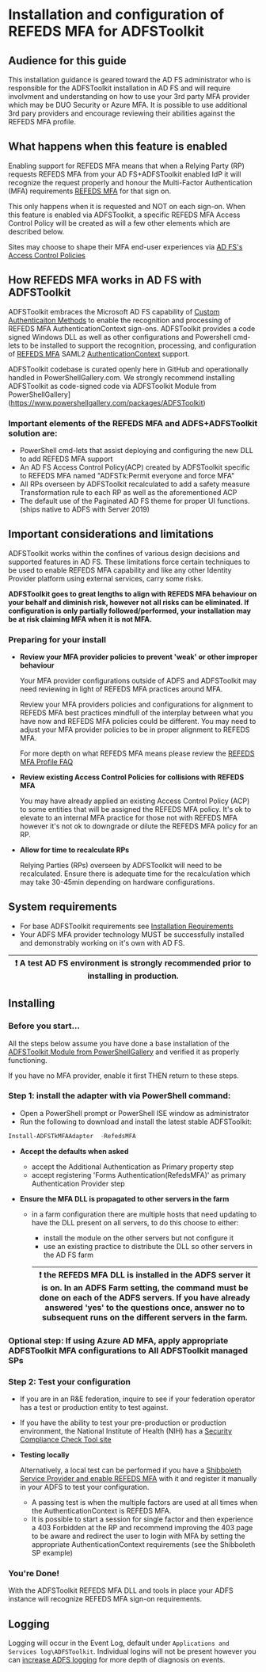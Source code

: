 # Installation and configuration of REFEDS MFA for ADFSToolkit
## Audience for this guide
This installation guidance is geared toward the AD FS administrator who is responsible for the ADFSToolkit installation in AD FS and will require involvment and understanding on how to use your 3rd party MFA provider which may be DUO Security or Azure MFA. It is possible to use additional 3rd pary providers and encourage reviewing their abilities against the REFEDS MFA profile.

## What happens when this feature is enabled

Enabling support for REFEDS MFA means that when a Relying Party (RP) requests REFEDS MFA from your AD FS+ADFSToolkit enabled IdP it will recognize the request properly and honour the Multi-Factor Authentication (MFA) requirements [REFEDS MFA](https://refeds.org/profile/mfa) for that sign on.

This only happens when it is requested and NOT on each sign-on. When this feature is enabled via ADFSToolkit, a specific REFEDS MFA Access Control Policy will be created as will a few other elements which are described below.

 Sites may choose to shape their MFA end-user experiences via [AD FS's  Access Control Policies](https://docs.microsoft.com/en-us/windows-server/identity/ad-fs/operations/access-control-policies-in-ad-fs) 

## How REFEDS MFA works in AD FS with ADFSToolkit
ADFSToolkit embraces the Microsoft AD FS capability of [Custom Authenticaiton Methods](https://docs.microsoft.com/en-us/windows-server/identity/ad-fs/development/ad-fs-build-custom-auth-method) to enable the recognition and processing of REFEDS MFA AuthenticationContext sign-ons. ADFSToolkit provides a code signed Windows DLL as well as other configurations and Powershell cmd-lets to be installed to support the recognition, processing, and configuration of [REFEDS MFA](https://refeds.org/profile/mfa) SAML2 [AuthenticationContext](https://docs.oasis-open.org/security/saml/v2.0/saml-authn-context-2.0-os.pdf) support.

ADFSToolkit codebase is curated openly here in GitHub and operationally handled in PowerShellGallery.com.
We strongly recommend installing ADFSToolkit as code-signed code via ADFSToolkit Module from PowerShellGallery](https://www.powershellgallery.com/packages/ADFSToolkit)

### Important elements of the REFEDS MFA and ADFS+ADFSToolkit solution are:

-  PowerShell cmd-lets that assist deploying and configuring the new DLL to add REFEDS MFA support
-  An AD FS Access Control Policy(ACP) created by  ADFSToolkit specific to REFEDS MFA named "ADFSTk:Permit everyone and force MFA"
-  All RPs overseen by ADFSToolkit recalculated to add a safety measure Transformation rule to each RP as well as the aforementioned ACP
-  The default use of the Paginated AD FS theme for proper UI functions.  (ships native to ADFS with Server 2019)

## Important considerations and limitations

ADFSToolkit works within the confines of various design decisions and supported features in AD FS. These limitations force certain techniques to be used to enable REFEDS MFA capability and like any other Identity Provider platform using external services, carry some risks.

**ADFSToolkit goes to great lengths to align with REFEDS MFA behaviour on your behalf and diminish risk, however not all risks can be eliminated.  If configuration is only partially followed/performed, your installation may be at risk claiming MFA when it is not MFA.**

### Preparing for your install

- **Review your MFA provider policies to prevent 'weak' or other improper behaviour**

  Your MFA provider configurations outside of ADFS and ADFSToolkit may need reviewing in light of REFEDS MFA practices around MFA.

  Review your MFA providers policies and  configurations for alignment to REFEDS MFA best practices mindfull of the interplay between what you have now and REFEDS MFA policies could be different.
  You may need to adjust your MFA provider policies to be in proper alignment to REFEDS MFA.

  For more depth on what REFEDS MFA means please review the [REFEDS MFA Profile FAQ](https://wiki.refeds.org/display/PRO/MFA+Profile+FAQ)

- **Review existing Access Control Policies for collisions with REFEDS MFA**

  You may have already applied an existing Access Control Policy (ACP) to some entities that  will be assigned the REFEDS MFA policy.
  It's ok to elevate to an internal MFA practice for those not with REFEDS MFA however it's not ok to downgrade or dilute the REFEDS MFA policy for an RP.

- **Allow for time to recalculate RPs**

  Relying Parties (RPs) overseen by ADFSToolkit will need to be recalculated. Ensure there is adequate time for the recalculation which may take 30-45min depending on hardware configurations.



## System requirements

  - For base ADFSToolkit requirements see [Installation Requirements](/docs/README.md) 
  - Your ADFS MFA provider technology MUST be successfully installed and demonstrably working on it's own with  AD FS.

  |:exclamation:  A test AD FS environment is strongly recommended prior to installing in production. |
  |---------------------------------------------------------------------------------------------------|


## Installing

### **Before you start...**

All the steps below assume you have done a base installation of the [ADFSToolkit Module from PowerShellGallery](https://www.powershellgallery.com/packages/ADFSToolkit) and verified it as properly functioning.

If you have no MFA provider, enable it first THEN return to these steps.

### **Step 1: install the adapter with via PowerShell command:**
  - Open a PowerShell prompt or PowerShell ISE window as administrator  
  - Run the following to download and install the latest stable ADFSToolkit:
  ```PowerShell
  Install-ADFSTkMFAAdapter  -RefedsMFA
  ```
- **Accept the defaults when asked**
  - accept the Additional Authentication as Primary  property step
  - accept registering 'Forms Authentication(RefedsMFA)' as primary  Authentication Provider step

- **Ensure the MFA DLL is propagated to other servers in the farm**
  - in a farm configuration there are multiple hosts that need updating to have the DLL present on all servers, to do this choose to either:
    - install the module on the other servers but not configure it
    - use an existing practice to distribute the DLL so other servers in the AD FS farm

    |:exclamation: the REFEDS MFA DLL is installed in the ADFS server it is on. In an ADFS Farm setting, the command must be done on each of the ADFS servers. If you have already answered 'yes' to the questions once, answer no to subsequent runs on the different servers in the farm.  |
     |-----------------------------------------------------------------------------|


### **Optional step: If using Azure AD MFA, apply appropriate ADFSToolkit MFA configurations to All ADFSToolkit managed SPs**




### **Step 2: Test your configuration**

-  If you are in an R&E federation, inquire to see if your federation operator has a test or production entity to test against.
-  If you have the ability to test your pre-production or production environment, the National Institute of Health (NIH) has a [Security Compliance Check Tool site](https://auth.nih.gov/CertAuthV3/forms/compliancecheck.aspx)

- **Testing locally**

   Alternatively, a local test can be performed if  you have a [Shibboleth Service Provider and enable REFEDS MFA](https://shibboleth.atlassian.net/wiki/spaces/SP3/pages/2114781453/Requiring+Multi-Factor+Authentication) with it and register it manually in your ADFS to test your configuration. 

  - A passing test is when the multiple factors are used at all times when the AuthenticationContext is REFEDS MFA.
  - It is possible to start a session for single factor and then experience a 403 Forbidden at the RP and recommend improving the 403 page to be aware and redirect the user to login with MFA by setting the appropriate AuthenticationContext requirements (see the Shibboleth SP example)



### **You're Done!**
With the ADFSToolkit REFEDS MFA DLL and tools in place your ADFS instance will recognize REFEDS MFA sign-on requirements. 

## **Logging**

Logging will occur in the Event Log, default under `Applications and Services log\ADFSToolkit`. 
Individual logins will not be present however you can [increase ADFS logging](https://docs.microsoft.com/en-us/windows-server/identity/ad-fs/troubleshooting/ad-fs-tshoot-logging) for more depth of diagnosis on events. 
